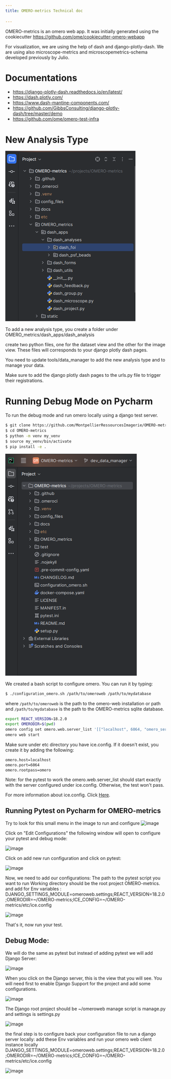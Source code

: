 ```yaml
---
title: OMERO-metrics Technical doc

---
```



OMERO-metrics is an omero web app. It was initially generated using the cookiecutter https://github.com/ome/cookiecutter-omero-webapp

For visualization, we are using the help of dash and django-plotly-dash. 
We are using also microscope-metrics and microscopemetrics-schema developed previously by Julio. 


# Documentations
- https://django-plotly-dash.readthedocs.io/en/latest/
- https://dash.plotly.com/
- https://www.dash-mantine-components.com/
- https://github.com/GibbsConsulting/django-plotly-dash/tree/master/demo
- https://github.com/ome/omero-test-infra

# New Analysis Type

![image](media/project_structure.png)
 
To add a new analysis type, you create a folder under OMERO_metrics/dash_apps/dash_analysis
 
create two python files, one for the dataset view and the other for the image view. These files will corresponds to your 
django plotly dash pages.

You need to update tools/data_manager to add the new analysis type and to manage your data.

Make sure to add the django plotly dash pages to the urls.py file to trigger their registrations.





 

# Running Debug Mode on Pycharm
To run the debug mode and run omero locally using a django test server. 

```bash
$ git clone https://github.com/MontpellierRessourcesImagerie/OMERO-metrics.git
$ cd OMERO-metrics
$ python -m venv my_venv
$ source my_venv/bin/activate
$ pip install -e .
```
![image](media/project_structure1.png)


We created a bash script to configure omero. You can run it by typing:

```bash
$ ./configuration_omero.sh /path/to/omeroweb /path/to/mydatabase
````
where `/path/to/omeroweb` is the path to the omero-web installation or path and `/path/to/mydatabase` is the path to the OMERO-metrics sqlite database.


```bash
export REACT_VERSION=18.2.0
export OMERODIR=$(pwd)
omero config set omero.web.server_list '[["localhost", 6064, "omero_server"]]'
omero web start
````

Make sure under etc directory you have ice.config. If it doesn't exist, you create it by adding the following:

```
omero.host=localhost
omero.port=6064
omero.rootpass=omero
```

Note: for the pytest to work the omero.web.server_list should start exactly with the server configured under ice.config. Otherwise, the test won't pass. 


For more information about ice.config. Click [Here](https://github.com/ome/openmicroscopy/blob/develop/etc/ice.config).

## Running Pytest on Pycharm for OMERO-metrics

Try to look for this small menu in the image to run and configure 
![image](media/debug_run_menu.png)

Click on "Edit Configurations" the following window will open to configure your pytest and debug mode:

![image](media/debug_run_window.png)

Click on add new run configuration and click on pytest:

![image](media/add_new_config.png)

Now, we need to add our configurations: 
The path to the pytest script you want to run
Working directory should be the root project OMERO-metrics. and add for Env variables : DJANGO_SETTINGS_MODULE=omeroweb.settings;REACT_VERSION=18.2.0;OMERODIR=~/OMERO-metrics;ICE_CONFIG=~/OMERO-metrics/etc/ice.config

![image](media/set_env_pytest.png)

That's it, now run your test.


## Debug Mode:

We will do the same as pytest but instead of adding pytest we will add Django Server:

![image](media/django_server_window.png)

When you click on the Django server, this is the view that you will see. You will need first to enable Django Support for the project and add some configurations.

![image](media/add_config_django_server.png)

The Django root project should be ~/omeroweb
manage script is manage.py and settings is settings.py

![image](media/setting_up_django_project.png)


the final step is to configure back your configuration file to run a django server locally:
add these Env variables and run your omero web client instance locally DJANGO_SETTINGS_MODULE=omeroweb.settings;REACT_VERSION=18.2.0;OMERODIR=~/OMERO-metrics;ICE_CONFIG=~/OMERO-metrics/etc/ice.config

![image](media/set_env_django_server.png)
